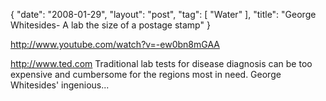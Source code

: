 {
   "date": "2008-01-29",
   "layout": "post",
   "tag": [
      "Water"
   ],
   "title": "George Whitesides- A lab the size of a postage stamp"
}

http://www.youtube.com/watch?v=-ew0bn8mGAA  

http://www.ted.com Traditional lab tests for disease diagnosis can be too expensive and cumbersome for the regions most in need. George Whitesides' ingenious...